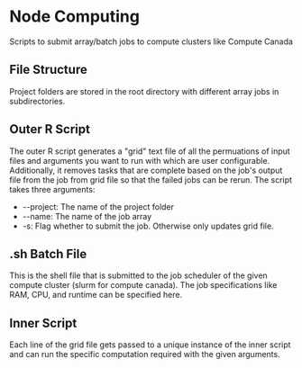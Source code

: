 # Node Computing
Scripts to submit array/batch jobs to compute clusters like Compute Canada

## File Structure
Project folders are stored in the root directory with different array jobs in subdirectories.

## Outer R Script
The outer R script generates a "grid" text file of all the permuations of input files and arguments you want to run with which are user configurable. Additionally, it removes tasks that are complete based on the job's output file from the job from grid file so that the failed jobs can be rerun. The script takes three arguments:
* --project: The name of the project folder
* --name: The name of the job array
* -s: Flag whether to submit the job. Otherwise only updates grid file.

## .sh Batch File
This is the shell file that is submitted to the job scheduler of the given compute cluster (slurm for compute canada). The job specifications like RAM, CPU, and runtime can be specified here.

## Inner Script
Each line of the grid file gets passed to a unique instance of the inner script and can run the specific computation required with the given arguments.

